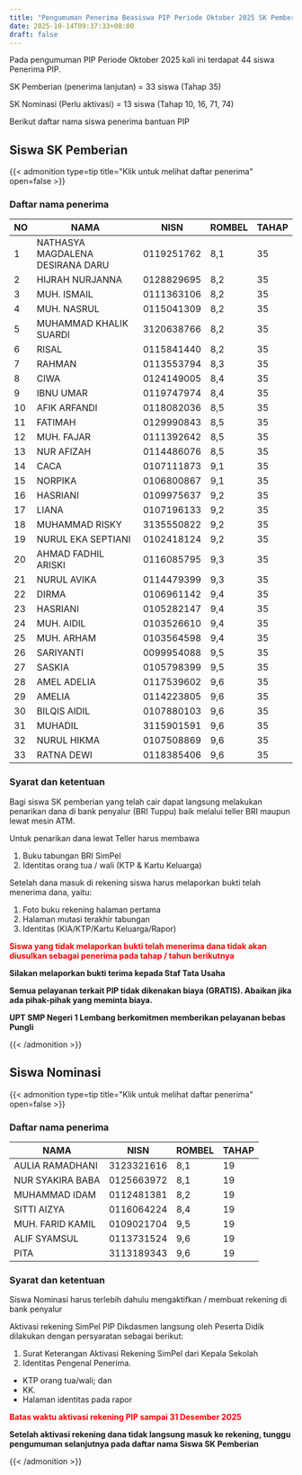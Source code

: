 ```yaml
---
title: "Pengumuman Penerima Beasiswa PIP Periode Oktober 2025 SK Pemberian & SK Nominasi"
date: 2025-10-14T09:37:33+08:00
draft: false
---
```


Pada pengumuman PIP Periode Oktober 2025 kali ini terdapat 44 siswa Penerima PIP. 

SK Pemberian (penerima lanjutan)    = 33 siswa (Tahap 35)

SK Nominasi (Perlu aktivasi)        = 13 siswa (Tahap 10, 16, 71, 74)


Berikut daftar nama siswa penerima bantuan PIP

## Siswa SK Pemberian

{{< admonition type=tip title="Klik untuk melihat daftar penerima" open=false >}}

### Daftar nama penerima

| NO | NAMA                             | NISN       | ROMBEL | TAHAP |
| -- | -------------------------------- | ---------- | ------ | ----- |
| 1  | NATHASYA MAGDALENA DESIRANA DARU | 0119251762 | 8,1    | 35    |
| 2  | HIJRAH NURJANNA                  | 0128829695 | 8,2    | 35    |
| 3  | MUH. ISMAIL                      | 0111363106 | 8,2    | 35    |
| 4  | MUH. NASRUL                      | 0115041309 | 8,2    | 35    |
| 5  | MUHAMMAD KHALIK SUARDI           | 3120638766 | 8,2    | 35    |
| 6  | RISAL                            | 0115841440 | 8,2    | 35    |
| 7  | RAHMAN                           | 0113553794 | 8,3    | 35    |
| 8  | CIWA                             | 0124149005 | 8,4    | 35    |
| 9  | IBNU UMAR                        | 0119747974 | 8,4    | 35    |
| 10 | AFIK ARFANDI                     | 0118082036 | 8,5    | 35    |
| 11 | FATIMAH                          | 0129990843 | 8,5    | 35    |
| 12 | MUH. FAJAR                       | 0111392642 | 8,5    | 35    |
| 13 | NUR AFIZAH                       | 0114486076 | 8,5    | 35    |
| 14 | CACA                             | 0107111873 | 9,1    | 35    |
| 15 | NORPIKA                          | 0106800867 | 9,1    | 35    |
| 16 | HASRIANI                         | 0109975637 | 9,2    | 35    |
| 17 | LIANA                            | 0107196133 | 9,2    | 35    |
| 18 | MUHAMMAD RISKY                   | 3135550822 | 9,2    | 35    |
| 19 | NURUL EKA SEPTIANI               | 0102418124 | 9,2    | 35    |
| 20 | AHMAD FADHIL ARISKI              | 0116085795 | 9,3    | 35    |
| 21 | NURUL AVIKA                      | 0114479399 | 9,3    | 35    |
| 22 | DIRMA                            | 0106961142 | 9,4    | 35    |
| 23 | HASRIANI                         | 0105282147 | 9,4    | 35    |
| 24 | MUH. AIDIL                       | 0103526610 | 9,4    | 35    |
| 25 | MUH. ARHAM                       | 0103564598 | 9,4    | 35    |
| 26 | SARIYANTI                        | 0099954088 | 9,5    | 35    |
| 27 | SASKIA                           | 0105798399 | 9,5    | 35    |
| 28 | AMEL ADELIA                      | 0117539602 | 9,6    | 35    |
| 29 | AMELIA                           | 0114223805 | 9,6    | 35    |
| 30 | BILQIS AIDIL                     | 0107880103 | 9,6    | 35    |
| 31 | MUHADIL                          | 3115901591 | 9,6    | 35    |
| 32 | NURUL HIKMA                      | 0107508869 | 9,6    | 35    |
| 33 | RATNA DEWI                       | 0118385406 | 9,6    | 35    |

### Syarat dan ketentuan

Bagi siswa SK pemberian yang telah cair dapat langsung melakukan penarikan dana di bank penyalur (BRI Tuppu) baik melalui teller BRI maupun lewat mesin ATM.

Untuk penarikan dana lewat Teller harus membawa
1. Buku tabungan BRI SimPel
2. Identitas orang tua / wali (KTP & Kartu Keluarga)

Setelah dana masuk di rekening siswa harus melaporkan bukti telah menerima dana, yaitu:

1. Foto buku rekening halaman pertama
2. Halaman mutasi terakhir tabungan
3. Identitas (KIA/KTP/Kartu Keluarga/Rapor)

<span style="color:#ff0000"> **Siswa yang tidak melaporkan bukti telah menerima dana tidak akan diusulkan sebagai penerima pada tahap / tahun berikutnya** </span>

**Silakan melaporkan bukti terima kepada Staf Tata Usaha**

**Semua pelayanan terkait PIP tidak dikenakan biaya (GRATIS). Abaikan jika ada pihak-pihak yang meminta biaya.**

**UPT SMP Negeri 1 Lembang berkomitmen memberikan pelayanan bebas Pungli**

{{< /admonition >}}

## Siswa Nominasi

{{< admonition type=tip title="Klik untuk melihat daftar penerima" open=false >}}

### Daftar nama penerima

| NAMA             | NISN       | ROMBEL | TAHAP |
| ---------------- | ---------- | ------ | ----- |
| AULIA RAMADHANI  | 3123321616 | 8,1    | 19    |
| NUR SYAKIRA BABA | 0125663972 | 8,1    | 19    |
| MUHAMMAD IDAM    | 0112481381 | 8,2    | 19    |
| SITTI AIZYA      | 0116064224 | 8,4    | 19    |
| MUH. FARID KAMIL | 0109021704 | 9,5    | 19    |
| ALIF SYAMSUL     | 0113731524 | 9,6    | 19    |
| PITA             | 3113189343 | 9,6    | 19    |

### Syarat dan ketentuan

Siswa Nominasi harus terlebih dahulu mengaktifkan / membuat rekening di bank penyalur

Aktivasi rekening SimPel PIP Dikdasmen langsung oleh Peserta Didik dilakukan dengan persyaratan sebagai berikut:

1. Surat Keterangan Aktivasi Rekening SimPel dari Kepala Sekolah
2. Identitas Pengenal Penerima.

- KTP orang tua/wali; dan
- KK.
- Halaman identitas pada rapor

<span style="color:#ff0000"> **Batas waktu aktivasi rekening PIP sampai 31 Desember 2025** </span>

**Setelah aktivasi rekening dana tidak langsung masuk ke rekening, tunggu pengumuman selanjutnya pada daftar nama Siswa SK Pemberian**

{{< /admonition >}}
